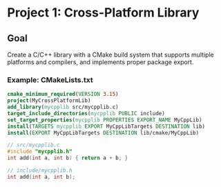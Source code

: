 # Project 1: Cross-Platform Library

## Goal
Create a C/C++ library with a CMake build system that supports multiple platforms and compilers, and implements proper package export.

### Example: CMakeLists.txt
```cmake
cmake_minimum_required(VERSION 3.15)
project(MyCrossPlatformLib)
add_library(mycpplib src/mycpplib.c)
target_include_directories(mycpplib PUBLIC include)
set_target_properties(mycpplib PROPERTIES EXPORT_NAME MyCppLib)
install(TARGETS mycpplib EXPORT MyCppLibTargets DESTINATION lib)
install(EXPORT MyCppLibTargets DESTINATION lib/cmake/MyCppLib)
```

```c
// src/mycpplib.c
#include "mycpplib.h"
int add(int a, int b) { return a + b; }
```

```c
// include/mycpplib.h
int add(int a, int b);
```
